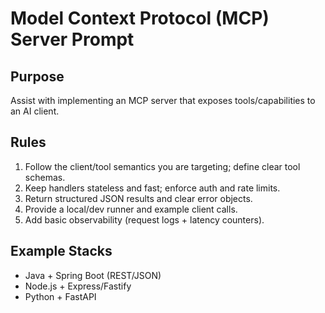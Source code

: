 # Model Context Protocol (MCP) Server Prompt

## Purpose
Assist with implementing an MCP server that exposes tools/capabilities to an AI client.

## Rules
1. Follow the client/tool semantics you are targeting; define clear tool schemas.
2. Keep handlers stateless and fast; enforce auth and rate limits.
3. Return structured JSON results and clear error objects.
4. Provide a local/dev runner and example client calls.
5. Add basic observability (request logs + latency counters).

## Example Stacks
- Java + Spring Boot (REST/JSON)
- Node.js + Express/Fastify
- Python + FastAPI
